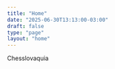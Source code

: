 ```yaml
---
title: "Home"
date: "2025-06-30T13:13:00-03:00"
draft: false
type: "page"
layout: "home"
---
```


Chesslovaquia
